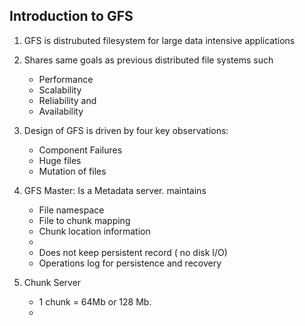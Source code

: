 

Introduction to GFS
--------------------

1. GFS is distrubuted filesystem for large data intensive applications
2. Shares same goals as previous distributed file systems such 
    * Performance
    * Scalability
    * Reliability and 
    * Availability

3. Design of GFS is driven by four key observations:
    * Component Failures
    * Huge files
    * Mutation of files

4. GFS Master:
    Is a Metadata server. maintains
    * File namespace
    * File to chunk mapping
    * Chunk location information
    * 
    * Does not keep persistent record ( no disk I/O)
    * Operations log for persistence and recovery

5. Chunk Server
    * 1 chunk = 64Mb or 128 Mb.
    * 